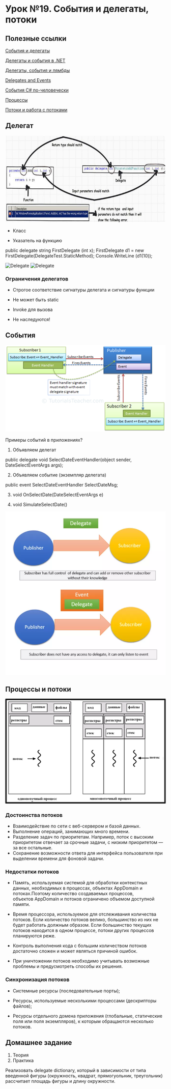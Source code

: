# Урок №19. События и делегаты, потоки

## Полезные ссылки

[События и делегаты](http://www.electronick.org.ua/articles/sobytiya_i_delegaty_v_yazyke_csharp/)

[Делегаты и события в .NET](https://habr.com/post/198694/)

[Делегаты, события и лямбды](https://metanit.com/sharp/tutorial/3.13.php)

[Delegates and Events](https://msdn.microsoft.com/en-us/library/ms235237.aspx)

[События C# по-человечески](https://habr.com/post/213809/)

[Процессы](https://metanit.com/sharp/tutorial/18.1.php)

[Потоки и работа с потоками](https://msdn.microsoft.com/ru-ru/library/6kac2kdh(v=vs.100).aspx)

## Делегат

![Delegate](/Module-3/images/delegate-detailed.png)

* Класс

* Указатель на функцию

public delegate string FirstDelegate (int x);
FirstDelegate d1 = new FirstDelegate(DelegateTest.StaticMethod);
Console.WriteLine (d1(10));

![Delegate](/Module-3/images/delegate1.png)
![Delegate](/Module-3/images/delegate2.png)

### Ограничения делегатов

* Строгое соответствие сигнатуры делегата и сигнатуры функции

* Не может быть static

* Invoke для вызова

* Не наследуются!

## События

![Событие](/Module-3/images/event1.png)

Примеры событий в приложениях?

1. Объявляем делегат

public delegate void SelectDateEventHandler(object sender, DateSelectEventArgs args);

2. Объявляем событие (экземпляр делегата)

public event SelectDateEventHandler SelectDateMsg;

3. void OnSelectDate(DateSelectEventArgs e)

4. void SimulateSelectDate()

![Событие](/Module-3/images/event2.png)

## Процессы и потоки

![Событие](/Module-3/images/processes-threads.png)

### Достоинства потоков

* Взаимодействие по сети с веб-сервером и базой данных.
* Выполнение операций, занимающих много времени.
* Разделение задач по приоритетам. Например, поток с высоким приоритетом отвечает за срочные задачи, с низким приоритетом — за все остальные.
* Сохранение возможности ответа для интерфейса пользователя при выделении времени для фоновой задачи.

### Недостатки потоков

* Память, используемая системой для обработки контекстных данных, необходимых в процессах, объектах AppDomain и потоках.Поэтому количество создаваемых процессов, объектов AppDomain и потоков ограничено объемом доступной памяти.

* Время процессора, используемое для отслеживания количества потоков. Если количество потоков велико, большинство из них не будет работать должным образом. Если большинство текущих потоков находится в одном процессе, потоки других процессов планируются реже.

* Контроль выполнения кода с большим количеством потоков достаточно сложен и может являться причиной ошибок.

* При уничтожении потоков необходимо учитывать возможные проблемы и предусмотреть способы их решения.

### Синхронизация потоков

* Системные ресурсы (последовательные порты);

* Ресурсы, используемые несколькими процессами (дескрипторы файлов);

* Ресурсы отдельного домена приложения (глобальные, статические поля или поля экземпляров), к которым обращаются несколько потоков.

## Домашнее задание

1. Теория
2. Практика

Реализовать delegate dictionary, который в зависимости от типа введенной фигуры (окружность, квадрат, прямогуольник,
треугольник) рассчитает площадь фигуры и длину окружности.
